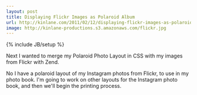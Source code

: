 ```yaml
---
layout: post
title: Displaying Flickr Images as Polaroid Album
url: http://kinlane.com/2011/02/12/displaying-flickr-images-as-polaroid-album/
image: http://kinlane-productions.s3.amazonaws.com/flickr.jpg
---
```

{% include JB/setup %}
Next I wanted to merge my Polaroid Photo Layout in CSS with my images from Flickr with Zend.

No I have a polaroid layout of my Instagram photos from Flickr, to use in my photo book.
I'm going to work on other layouts for the Instagram photo book, and then we'll begin the printing process.